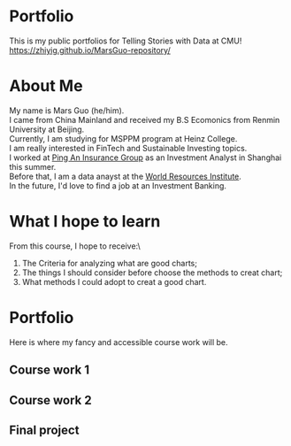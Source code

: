 # Portfolio
This is my public portfolios for Telling Stories with Data at CMU!
https://zhiyig.github.io/MarsGuo-repository/

# About Me
My name is Mars Guo (he/him).\
I came from China Mainland and received my B.S Ecomonics from Renmin University at Beijing.\
Currently, I am studying for MSPPM program at Heinz College.\
I am really interested in FinTech and Sustainable Investing topics.\
I worked at [Ping An Insurance Group](https://group.pingan.com) as an Investment Analyst in Shanghai this summer.\
Before that, I am a data anayst at the [World Resources Institute](https://www.wri.org).\
In the future, I'd love to find a job at an Investment Banking.
# What I hope to learn
From this course, I hope to receive:\
1. The Criteria for analyzing what are good charts;
2. The things I should consider before choose the methods to creat chart;
3. What methods I could adopt to creat a good chart.
# Portfolio
Here is where my fancy and accessible course work will be.
## Course work 1

## Course work 2

## Final project
